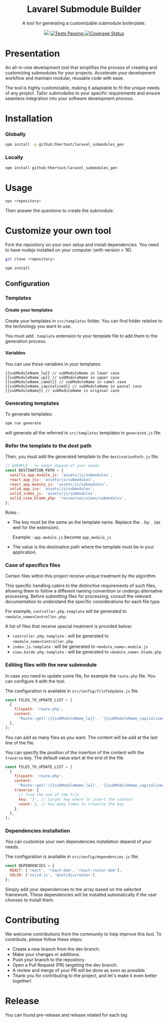 <p align="center">
  <h1 align="center">Lavarel Submodule Builder</h1>
    <p align="center">A tool for generating a customizable submodule boilerplate.</p>
</p>

<p align="center">
    <img src="https://img.shields.io/github/v/release/hhertout/laravel_submodules_gen.svg" />
    <a href="https://github.com/hhertout/rac_tool/actions">
      <img alt="Tests Passing" src="https://github.com/hhertout/laravel_submodules_gen/actions/workflows/tests.yml/badge.svg" />
    </a>
<a href='https://coveralls.io/github/hhertout/laravel_submodules_gen'><img src='https://coveralls.io/repos/github/hhertout/laravel_submodules_gen/badge.svg' alt='Coverage Status' /></a>
</p>

# Presentation

An all-in-one development tool that simplifies the process of creating and customizing submodules for your projects.
Accelerate your development workflow and maintain modular, reusable code with ease.

The tool is highly customizable, making it adaptable to fit the unique needs of any project. Tailor submodules to your
specific requirements and ensure seamless integration into your software development process.

# Installation

### Globally

```bash
npm install -g github:hhertout/laravel_submodules_gen
```

### Locally

```bash
npm install github:hhertout/laravel_submodules_gen
```

# Usage

```bash
npx <repository>
```

Then answer the questions to create the submodule.

# Customize your own tool

Fork the repository on your own setup and install dependencies.
You need to have nodejs installed on your computer (with version > 16).

```bash
git clone <repository>
```

```bash
npm install
```

## Configuration

### Templates

#### Create your templates

Create your templates in `src/templates` folder. You can find folder relative to the technology you want to use.

You must add `.template` extension to your template file to add them to the generation process.

#### Variables

You can use these variables in your templates:

```
{{subModuleName_lw}} // subModuleName in lower case
{{subModuleName_up}} // subModuleName in upper case
{{subModuleName_camel}} // subModuleName in camel case
{{subModuleName_capitalized}} // subModuleName in pascal case
{{subModuleName}} // subModuleName in original case
```

### Generating templates

To generate templates:

```bash
npm run generate
```

will generate all the referred in `src/templates` templates in `generated.js` file.

### Refer the template to the dest path

Then, you must add the generated template to the `destinationPath.js` file.

```js
// EXEMPLE - to adapt depend of your needs
const DESTINATION_PATH = {
  vanilla_app_module_js: 'assets/js/submodules',
  react_app_jsx: 'assets/js/submodules',
  react_app_module_js: 'assets/js/submodules',
  solid_app_jsx: 'assets/js/submodules',
  solid_index_js: 'assets/js/submodules',
  solid_view_blade_php: 'ressources/views/submodules',
};
```

Rules :

- The key must be the same as the template name. Replace the `.` by `_` (as well for the extension).

  Example : `app.module.js` become `app_module_js`

- The value is the destination path where the template must be in your application.

### Case of specifics files

Certain files within this project receive unique treatment by the algorithm.

This specific handling caters to the distinctive requirements of such files, allowing them to follow a
different naming convention or undergo alternative processing. Before submitting files for processing, consult the
relevant documentation to understand the specific considerations for each file type.

For example, `controller.php.template` will be generated to `<module_name>Controller.php`.

A list of files that receive special treatment is provided below:

- `controller.php.template` : will be generated to `<module_name>Controller.php`
- `index.js.template` : will be generated to `<module_name>.module.js`
- `view.balde.php.template` : will be generated to `<module_name>.blade.php`

### Editing files with the new submodule

In case you need to update some file, for example the `route.php` file. You can configure it with the tool.

The configuration is available in `src/config/fileToUpdate.js` file.

```js
const FILES_TO_UPDATE_LIST = [
  {
    filepath: 'route.php',
    content:
      "Route::get('/{{subModuleName_lw}}', '{{subModuleName_capitalized}}Controller@index');",
  },
];
```

You can add as many files as you want. The content will be add at the last line of the file.

You can specify the position of the insertion of the content with the `traverse` key. The default value start at the end
of the file.

```js
const FILES_TO_UPDATE_LIST = [
  {
    filepath: 'route.php',
    content:
      "Route::get('/{{subModuleName_lw}}', '{{subModuleName_capitalized}}Controller@index');\n",
    traverse: {
      // from the end of the file
      key: '}', // target key where to insert the content
      count: 2, // how many times to traverse the key
    },
  },
];
```

### Dependencies installation

You can customize your own dependencies installation depend of your needs.

The configuration is available in `src/config/dependencies.js` file.

```js
const DEPENDENCIES = {
  REACT: ['react', 'react-dom', 'react-router-dom'],
  SOLID: ['solid-js', '@solidjs/router'],
};
```

Simply add your dependencies to the array based on the selected framework. These dependencies will be installed
automatically if the user chooses to install them.

# Contributing

We welcome contributions from the community to help improve this tool. To contribute, please follow these steps:

- Create a new branch from the dev branch.
- Make your changes or additions.
- Push your branch to the repository.
- Open a Pull Request (PR) targeting the dev branch.
- A review and merge of your PR will be done as soon as possible.
- Thank you for contributing to the project, and let's make it even better together!

# Release

You can found pre-release and release related for each tag
